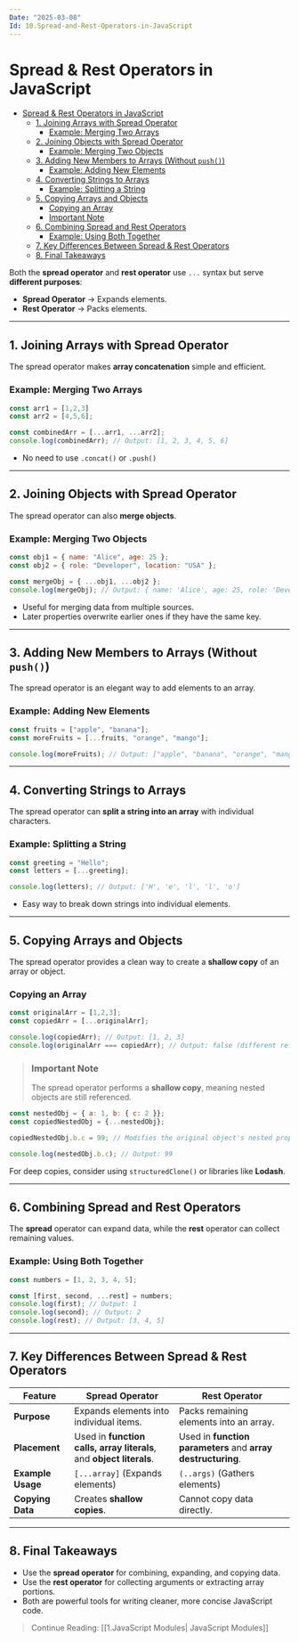 ```yaml
---
Date: "2025-03-08"
Id: 10.Spread-and-Rest-Operators-in-JavaScript
---
```


# Spread & Rest Operators in JavaScript

<!--toc:start-->

- [Spread & Rest Operators in JavaScript](#spread-rest-operators-in-javascript)
  - [1. Joining Arrays with Spread Operator](#1-joining-arrays-with-spread-operator)
    - [Example: Merging Two Arrays](#example-merging-two-arrays)
  - [2. Joining Objects with Spread Operator](#2-joining-objects-with-spread-operator)
    - [Example: Merging Two Objects](#example-merging-two-objects)
  - [3. Adding New Members to Arrays (Without `push()`)](#3-adding-new-members-to-arrays-without-push)
    - [Example: Adding New Elements](#example-adding-new-elements)
  - [4. Converting Strings to Arrays](#4-converting-strings-to-arrays)
    - [Example: Splitting a String](#example-splitting-a-string)
  - [5. Copying Arrays and Objects](#5-copying-arrays-and-objects)
    - [Copying an Array](#copying-an-array)
    - [Important Note](#important-note)
  - [6. Combining Spread and Rest Operators](#6-combining-spread-and-rest-operators)
    - [Example: Using Both Together](#example-using-both-together)
  - [7. Key Differences Between Spread & Rest Operators](#7-key-differences-between-spread-rest-operators)
  - [8. Final Takeaways](#8-final-takeaways)
  <!--toc:end-->

Both the **spread operator** and **rest operator** use `...` syntax but serve **different purposes**:

- **Spread Operator** -> Expands elements.
- **Rest Operator** -> Packs elements.

---

## 1. Joining Arrays with Spread Operator

The spread operator makes **array concatenation** simple and efficient.

### Example: Merging Two Arrays

```JavaScript
const arr1 = [1,2,3]
const arr2 = [4,5,6];

const combinedArr = [...arr1, ...arr2];
console.log(combinedArr); // Output: [1, 2, 3, 4, 5, 6]
```

- No need to use `.concat()` or `.push()`

---

## 2. Joining Objects with Spread Operator

The spread operator can also **merge objects**.

### Example: Merging Two Objects

```js
const obj1 = { name: "Alice", age: 25 };
const obj2 = { role: "Developer", location: "USA" };

const mergeObj = { ...obj1, ...obj2 };
console.log(mergeObj); // Output: { name: 'Alice', age: 25, role: 'Developer', location: 'USA' }
```

- Useful for merging data from multiple sources.
- Later properties overwrite earlier ones if they have the same key.

---

## 3. Adding New Members to Arrays (Without `push()`)

The spread operator is an elegant way to add elements to an array.

### Example: Adding New Elements

```js
const fruits = ["apple", "banana"];
const moreFruits = [...fruits, "orange", "mango"];

console.log(moreFruits); // Output: ["apple", "banana", "orange", "mango"]
```

---

## 4. Converting Strings to Arrays

The spread operator can **split a string into an array** with individual characters.

### Example: Splitting a String

```JavaScript
const greeting = "Hello";
const letters = [...greeting];

console.log(letters); // Output: ['H', 'e', 'l', 'l', 'o']
```

- Easy way to break down strings into individual elements.

---

## 5. Copying Arrays and Objects

The spread operator provides a clean way to create a **shallow copy** of an array or object.

### Copying an Array

```JavaScript
const originalArr = [1,2,3];
const copiedArr = [...originalArr];

console.log(copiedArr); // Output: [1, 2, 3]
console.log(originalArr === copiedArr); // Output: false (different references)
```

> ### Important Note
>
> The spread operator performs a **shallow copy**, meaning nested objects are still referenced.

```JavaScript
const nestedObj = { a: 1, b: { c: 2 }};
const copiedNestedObj = {...nestedObj};

copiedNestedObj.b.c = 99; // Modifies the original object's nested property!

console.log(nestedObj.b.c); // Output: 99
```

For deep copies, consider using `structuredClone()` or libraries like **Lodash**.

---

## 6. Combining Spread and Rest Operators

The **spread** operator can expand data, while the **rest** operator can collect remaining values.

### Example: Using Both Together

```js
const numbers = [1, 2, 3, 4, 5];

const [first, second, ...rest] = numbers;
console.log(first); // Output: 1
console.log(second); // Output: 2
console.log(rest); // Output: [3, 4, 5]
```

---

## 7. Key Differences Between Spread & Rest Operators

| **Feature**       | **Spread Operator**                                                  | **Rest Operator**                                            |
| ----------------- | -------------------------------------------------------------------- | ------------------------------------------------------------ |
| **Purpose**       | Expands elements into individual items.                              | Packs remaining elements into an array.                      |
| **Placement**     | Used in **function calls, array literals**, and **object literals**. | Used in **function parameters** and **array destructuring**. |
| **Example Usage** | `[...array]` (Expands elements)                                      | `(..args)` (Gathers elements)                                |
| **Copying Data**  | Creates **shallow copies**.                                          | Cannot copy data directly.                                   |

---

## 8. Final Takeaways

- Use the **spread operator** for combining, expanding, and copying data.
- Use the **rest operator** for collecting arguments or extracting array portions.
- Both are powerful tools for writing cleaner, more concise JavaScript code.

> Continue Reading: [[1.JavaScript Modules| JavaScript Modules]]

